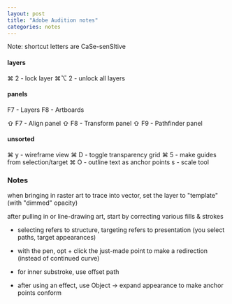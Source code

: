 ```yaml
---
layout: post
title: "Adobe Audition notes"
categories: notes
---
```


Note: shortcut letters are CaSe-senSItive

#### layers

⌘ 2 - lock layer
⌘⌥ 2 - unlock all layers

#### panels

F7 - Layers
F8 - Artboards

⇧ F7 - Align panel
⇧ F8 - Transform panel
⇧ F9 - Pathfinder panel

#### unsorted

⌘ y - wireframe view
⌘ D - toggle transparency grid
⌘ 5 - make guides from selection/target
⌘ O - outline text as anchor points
s - scale tool


### Notes

when bringing in raster art to trace into vector, set the layer to "template" (with "dimmed" opacity)

after pulling in or line-drawing art, start by correcting various fills & strokes

- selecting refers to structure, targeting refers to presentation (you select paths, target appearances)

- with the pen, opt + click the just-made point to make a redirection (instead of continued curve)


- for inner substroke, use offset path

- after using an effect, use Object -> expand appearance to make anchor points conform
